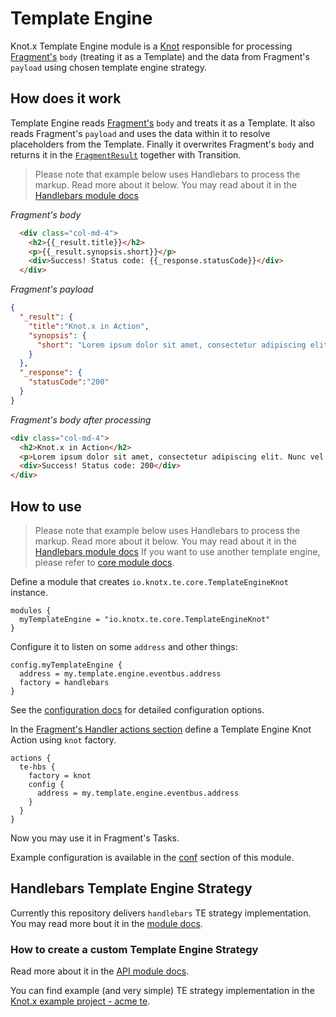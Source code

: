 # Template Engine
Knot.x Template Engine module is a [Knot](https://github.com/Knotx/knotx-fragments-handler/tree/master/api#knot)
responsible for processing [Fragment's](https://github.com/Knotx/knotx-fragment-api#knotx-fragment-api)
`body` (treating it as a Template) and the data from Fragment's `payload` using chosen
template engine strategy.

## How does it work
Template Engine reads [Fragment's](https://github.com/Knotx/knotx-fragment-api#knotx-fragment-api)
`body` and treats it as a Template. It also reads Fragment's `payload` and uses the data within it
to resolve placeholders from the Template. Finally it overwrites Fragment's `body` and returns it
in the [`FragmentResult`](https://github.com/Knotx/knotx-fragments-handler/blob/master/api/docs/asciidoc/dataobjects.adoc#FragmentResult)
together with Transition.

> Please note that example below uses Handlebars to process the markup. Read more about it below.
> You may read about it in the [Handlebars module docs](https://github.com/Knotx/knotx-template-engine/tree/master/handlebars)

*Fragment's body*
```html
  <div class="col-md-4">
    <h2>{{_result.title}}</h2>
    <p>{{_result.synopsis.short}}</p>
    <div>Success! Status code: {{_response.statusCode}}</div>
  </div>
```

*Fragment's payload*
```json
{
  "_result": {
    "title":"Knot.x in Action",
    "synopsis": {
      "short": "Lorem ipsum dolor sit amet, consectetur adipiscing elit. Nunc vel enim ac augue egestas rutrum non eget libero."
    }
  },
  "_response": {
    "statusCode":"200"
  }
}
```

*Fragment's body after processing*
```html
<div class="col-md-4">
  <h2>Knot.x in Action</h2>
  <p>Lorem ipsum dolor sit amet, consectetur adipiscing elit. Nunc vel enim ac augue egestas rutrum non eget libero.</p>
  <div>Success! Status code: 200</div>
</div>
```

## How to use
> Please note that example below uses Handlebars to process the markup. Read more about it below.
> You may read about it in the [Handlebars module docs](https://github.com/Knotx/knotx-template-engine/tree/master/handlebars)
> If you want to use another template engine, please refer to [core module docs](https://github.com/Knotx/knotx-template-engine/tree/master/core).

Define a module that creates `io.knotx.te.core.TemplateEngineKnot` instance.

```hocon
modules {
  myTemplateEngine = "io.knotx.te.core.TemplateEngineKnot"
}
```

Configure it to listen on some `address` and other things:
```hocon
config.myTemplateEngine {
  address = my.template.engine.eventbus.address
  factory = handlebars
}
```
See the [configuration docs](https://github.com/Knotx/knotx-template-engine/blob/master/core/docs/asciidoc/dataobjects.adoc)
for detailed configuration options.

In the [Fragment's Handler actions section](https://github.com/Knotx/knotx-fragments-handler/tree/master/core#actions) 
define a Template Engine Knot Action using `knot` factory.
```hocon
actions {
  te-hbs {
    factory = knot
    config {
      address = my.template.engine.eventbus.address
    }
  }
}
```

Now you may use it in Fragment's Tasks.

Example configuration is available in the [conf](https://github.com/Knotx/knotx-template-engine/blob/master/conf)
section of this module.

## Handlebars Template Engine Strategy
Currently this repository delivers `handlebars` TE strategy implementation.
You may read more bout it in the [module docs](https://github.com/Knotx/knotx-template-engine/tree/master/handlebars).

### How to create a custom Template Engine Strategy
Read more about it in the [API module docs](https://github.com/Knotx/knotx-template-engine/tree/master/api).

You can find example (and very simple) TE strategy implementation in the 
[Knot.x example project - acme te](https://github.com/Knotx/knotx-example-project/tree/master/acme-template-engine).
